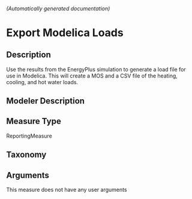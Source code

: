 

###### (Automatically generated documentation)

# Export Modelica Loads

## Description
Use the results from the EnergyPlus simulation to generate a load file for use in Modelica. This will create a MOS and a CSV file of the heating, cooling, and hot water loads.

## Modeler Description


## Measure Type
ReportingMeasure

## Taxonomy


## Arguments




This measure does not have any user arguments


